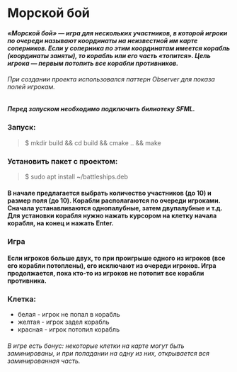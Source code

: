 # Морской бой
#### _«Морской бой» — игра для нескольких участников, в которой игроки по очереди называют координаты на неизвестной им карте соперников. Если у соперника по этим координатам имеется корабль (координаты заняты), то корабль или его часть «топится». Цель игрока — первым потопить все корабли противников._

###### При создании проекта использовался паттерн _Observer_ для показа полей игрокам.

##### Перед запуском необходимо подключить билиотеку SFML.

### Запуск:
>$ mkdir build && cd build && cmake .. && make

### Установить пакет с проектом:
>$ sudo apt install ~/battleships.deb
#### В начале предлагается выбрать количество участников (до 10) и размер поля (до 10). Корабли располагаются по очереди игроками. Сначала устанавливаются однопалубные, затем двупалубные и т.д. Для установки корабля нужно нажать курсором на клетку начала корабля, на конец и нажать Enter.
### Игра
#### Если игроков больше двух, то при проигрыше одного из игроков (все его корабли потоплены), его исключают из очереди игроков.  Игра продолжается, пока кто-то из игроков не потопит все корабли противника.
### Клетка:
* белая - игрок не попал в корабль
* желтая - игрок задел корабль
* красная - игрок потопил корабль
###### _В игре есть бонус: некоторые клетки на карте могут быть заминированы, и при попадании на одну из них, открывается вся заминированная часть._
